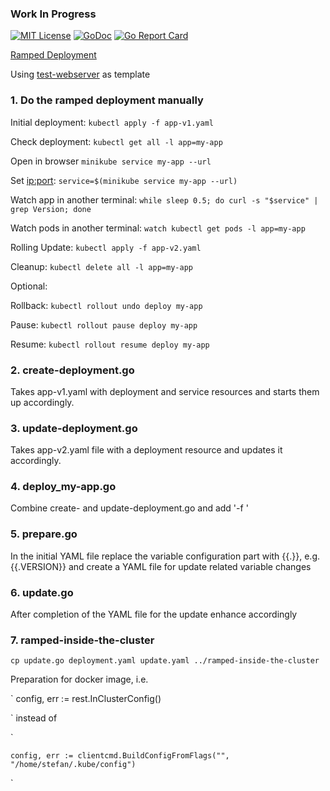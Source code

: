 ### Work In Progress

[![MIT License](https://img.shields.io/github/license/mashape/apistatus.svg?maxAge=2592000)](https://github.com/stefanhans/Go4k8s/blob/master/LICENSE)
[![GoDoc](https://godoc.org/github.com/stefanhans/Go4k8s/tree/master/Showcase/Deployments/ramped?status.svg)](https://godoc.org/github.com/stefanhans/Go4k8s/tree/master/Showcase/Deployments/ramped)
[![Go Report Card](https://goreportcard.com/badge/github.com/stefanhans/Go4k8s/tree/master/Showcase/Deployments/ramped)](https://goreportcard.com/report/github.com/Go4k8s/tree/master/Showcase/Deployments/ramped)


[Ramped Deployment](https://github.com/ContainerSolutions/k8s-deployment-strategies/blob/master/ramped/README.md)

Using [test-webserver](https://github.com/stefanhans/Go4k8s/tree/master/Showcase/Images/test-webserver) as template

### 1. Do the ramped deployment manually

Initial deployment: `kubectl apply -f app-v1.yaml`

Check deployment: `kubectl get all -l app=my-app`

Open in browser `minikube service my-app --url`

Set <ip:port>: `service=$(minikube service my-app --url)`

Watch app in another terminal: `while sleep 0.5; do curl -s "$service" | grep Version; done`

Watch pods in another terminal: `watch kubectl get pods -l app=my-app`

Rolling Update: `kubectl apply -f app-v2.yaml`

Cleanup: `kubectl delete all -l app=my-app`


Optional:

Rollback: `kubectl rollout undo deploy my-app`

Pause: `kubectl rollout pause deploy my-app`

Resume: `kubectl rollout resume deploy my-app`

### 2. create-deployment.go

Takes app-v1.yaml with deployment and service resources and starts them up accordingly.


### 3. update-deployment.go

Takes app-v2.yaml file with a deployment resource and updates it accordingly.


### 4. deploy_my-app.go

Combine create- and update-deployment.go and add '-f <yaml-file>'

### 5. prepare.go

In the initial YAML file replace the variable configuration part with {{.<variablename>}}, e.g. {{.VERSION}} and
create a YAML file for update related variable changes

### 6. update.go

After completion of the YAML file for the update enhance accordingly

### 7. ramped-inside-the-cluster

`cp update.go deployment.yaml update.yaml ../ramped-inside-the-cluster`

Preparation for docker image, i.e.

`
	config, err := rest.InClusterConfig()

`
instead of

`

	config, err := clientcmd.BuildConfigFromFlags("", "/home/stefan/.kube/config")

`


